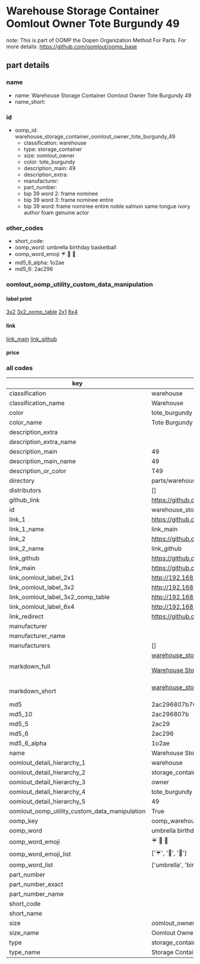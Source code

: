 # Warehouse Storage Container Oomlout Owner Tote Burgundy 49  

note: This is part of OOMP the Oopen Organization Method For Parts. For more details: https://github.com/oomlout/oomp_base

##  part details
  







### name
* name: Warehouse Storage Container Oomlout Owner Tote Burgundy 49
* name_short: 
### id
* oomp_id: warehouse_storage_container_oomlout_owner_tote_burgundy_49
  * classification: warehouse
  * type: storage_container
  * size: oomlout_owner
  * color: tote_burgundy
  * description_main: 49
  * description_extra: 
  * manufacturer: 
  * part_number: 
  * bip 39 word 2: frame nominee
  * bip 39 word 3: frame nominee entire
  * bip 39 word: frame nominee entire noble salmon same tongue ivory author foam genuine actor

### other_codes
* short_code: 
* oomp_word: umbrella birthday basketball
* oomp_word_emoji :umbrella: :birthday: :basketball:
* md5_6_alpha: 1o2ae
* md5_6: 2ac296






### oomlout_oomp_utility_custom_data_manipulation
#### label print
[3x2](http://192.168.1.245:1112/?label=oomp%201o2ae)
[3x2_oomp_table](http://192.168.1.108:1112/?label=oomp%201o2ae)
[2x1](http://192.168.1.242:1112/?label=oomp%201o2ae)
[6x4](http://192.168.1.55:1112/?label=oomp%201o2ae)    

#### link

[link_main](https://github.com/oomlout/oomlout_oomp_version_1_messy/tree/main/parts/warehouse_storage_container_oomlout_owner_tote_burgundy_49) [link_github](https://github.com/oomlout/oomlout_oomp_version_1_messy/tree/main/parts/warehouse_storage_container_oomlout_owner_tote_burgundy_49)                             

#### price







### all codes 
| key | value |  
| --- | --- |  
| classification | warehouse |  
| classification_name | Warehouse |  
| color | tote_burgundy |  
| color_name | Tote Burgundy |  
| description_extra |  |  
| description_extra_name |  |  
| description_main | 49 |  
| description_main_name | 49 |  
| description_or_color | T49 |  
| directory | parts/warehouse_storage_container_oomlout_owner_tote_burgundy_49 |  
| distributors | [] |  
| github_link | https://github.com/oomlout/oomlout_oomp_part_src/tree/main/parts/warehouse_storage_container_oomlout_owner_tote_burgundy_49 |  
| id | warehouse_storage_container_oomlout_owner_tote_burgundy_49 |  
| link_1 | https://github.com/oomlout/oomlout_oomp_version_1_messy/tree/main/parts/warehouse_storage_container_oomlout_owner_tote_burgundy_49 |  
| link_1_name | link_main |  
| link_2 | https://github.com/oomlout/oomlout_oomp_version_1_messy/tree/main/parts/warehouse_storage_container_oomlout_owner_tote_burgundy_49 |  
| link_2_name | link_github |  
| link_github | https://github.com/oomlout/oomlout_oomp_version_1_messy/tree/main/parts/warehouse_storage_container_oomlout_owner_tote_burgundy_49 |  
| link_main | https://github.com/oomlout/oomlout_oomp_version_1_messy/tree/main/parts/warehouse_storage_container_oomlout_owner_tote_burgundy_49 |  
| link_oomlout_label_2x1 | http://192.168.1.242:1112/?label=oomp%201o2ae |  
| link_oomlout_label_3x2 | http://192.168.1.245:1112/?label=oomp%201o2ae |  
| link_oomlout_label_3x2_oomp_table | http://192.168.1.108:1112/?label=oomp%201o2ae |  
| link_oomlout_label_6x4 | http://192.168.1.55:1112/?label=oomp%201o2ae |  
| link_redirect | https://github.com/oomlout/oomlout_oomp_version_1_messy/tree/main/parts/warehouse_storage_container_oomlout_owner_tote_burgundy_49 |  
| manufacturer |  |  
| manufacturer_name |  |  
| manufacturers | [] |  
| markdown_full | [warehouse_storage_container_oomlout_owner_tote_burgundy_49](none)<br>[](none)<br>[Warehouse Storage Container Oomlout Owner Tote Burgundy 49](none)<br><br> |  
| markdown_short | [warehouse_storage_container_oomlout_owner_tote_burgundy_49](none)<br><br> |  
| md5 | 2ac296807b76fc8efbdf395a97257ae4 |  
| md5_10 | 2ac296807b |  
| md5_5 | 2ac29 |  
| md5_6 | 2ac296 |  
| md5_6_alpha | 1o2ae |  
| name | Warehouse Storage Container Oomlout Owner Tote Burgundy 49 |  
| oomlout_detail_hierarchy_1 | warehouse |  
| oomlout_detail_hierarchy_2 | storage_container |  
| oomlout_detail_hierarchy_3 | owner |  
| oomlout_detail_hierarchy_4 | tote_burgundy |  
| oomlout_detail_hierarchy_5 | 49 |  
| oomlout_oomp_utility_custom_data_manipulation | True |  
| oomp_key | oomp_warehouse_storage_container_oomlout_owner_tote_burgundy_49 |  
| oomp_word | umbrella birthday basketball |  
| oomp_word_emoji | :umbrella: :birthday: :basketball: |  
| oomp_word_emoji_list | [':umbrella:', ':birthday:', ':basketball:'] |  
| oomp_word_list | ['umbrella', 'birthday', 'basketball'] |  
| part_number |  |  
| part_number_exact |  |  
| part_number_name |  |  
| short_code |  |  
| short_name |  |  
| size | oomlout_owner |  
| size_name | Oomlout Owner |  
| type | storage_container |  
| type_name | Storage Container |  
